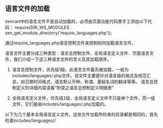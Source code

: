 ## 语言文件的加载

zencart中的语言文件不是自动加载的，必须由页面功能代码里手工添加以下代码：
require(DIR_WS_MODULES . zen_get_module_directory('require_languages.php'));

通过require_languages.php语言控制文件来控制如何加载语言文件。

语言文件主要分成三种类型：语言总控制文件、全局语言定义文件、页面语言文件。我们介绍一下这三种语言文件的含义及其加载顺序。

1. 语言总控制文件，优先级1级，此语言文件最先被加载，一般为includes/languages/<language>.php文件。该文件主要是针对语言级的格式及规范汇总，如日期时间格式、语言默认币种、称谓、基础名词的翻译等等。
语言总控制定义的详细内容请看“附录之语言总控制定义明细表”

2. 全局语言定义文件，优先级2级，全局语言定义文件不只是单个文件，而一组文件，它们是由includes/languages/<language>.php加载的。

以下为几个基本全局语言定义文件，这些文件加载所检查的目录都是相同的，首先检查includes/languages/<language>/<template>/模板目录下是否含有文件，有则加载，否则加载includes/languages/<language>/目录下的对应文件。

	* header.php 用于页面头部的常用功能定义
	* email_extras.php 邮件相关的内容
	* button_names.php 定义按钮名称及文件名
	* icon_names.php 图标名称及文件名
	* other_images_names.php 其它图片名称及文件名
	* credit_cards.php 信用卡
	* whos_online.php 在线
	* meta_tags.php META和Tag相关

3. 页面语言文件，优先级3级，页面语言文件是最后被加载的。页面语言文件主要是针对当前页面定义相应语言常量。页面语言文件的加载分两种情况：

	1. 当<template>模板目录下有符合的页面语言文件时，先加载includes/languages/<language>/<template>/<page>***.php分模板语言文件，再加载includes/languages/<language>/<page>***.php页面语言文件，主语言会覆盖分模板语言中相同的定义。
	2. 当<template>目录下无符合的语言文件时，直接加载includes/languages/<language>/<page>***.php页面语言文件。

大家应该已经注意到页面语言文件的文件名为<page>***.php格式，只要以页面名称开头，以php为后缀的都被应为是当前页面语言文件。笔者在此认为这应该是zencart的一个bug，是否应该加载所有以<page>开头的语言文件，值得商榷。
